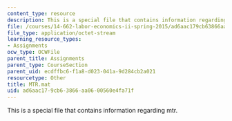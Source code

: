 ```yaml
---
content_type: resource
description: This is a special file that contains information regarding mtr.
file: /courses/14-662-labor-economics-ii-spring-2015/ad6aac179cb63866aa0600560e4fa71f_MTR.mat
file_type: application/octet-stream
learning_resource_types:
- Assignments
ocw_type: OCWFile
parent_title: Assignments
parent_type: CourseSection
parent_uid: ecdffbc6-f1a8-d023-041a-9d284cb2a021
resourcetype: Other
title: MTR.mat
uid: ad6aac17-9cb6-3866-aa06-00560e4fa71f
---
```

This is a special file that contains information regarding mtr.

